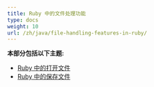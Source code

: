 ```yaml
---
title: Ruby 中的文件处理功能
type: docs
weight: 10
url: /zh/java/file-handling-features-in-ruby/
---
```


**本部分包括以下主题:**

- [Ruby 中的打开文件](/cells/zh/java/opening-files-in-ruby/)
- [Ruby 中的保存文件](/cells/zh/java/saving-files-in-ruby/)
